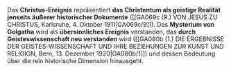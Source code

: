 
Das **Christus-Ereignis** repräsentiert **das Christentum als geistige Realität jenseits äußerer historischer Dokumente** ([[GA069c (9.) VON JESUS ZU CHRISTUS, Karlsruhe, 4. Oktober 1911|GA069c/9]]). Das **Mysterium von Golgatha** wird als **übersinnliches Ereignis** verstanden, das **durch Geisteswissenschaft neu verstanden** wird ([[GA080b (1.) DIE ERGEBNISSE DER GEISTES-WISSENSCHAFT UND IHRE BEZIEHUNGEN ZUR KUNST UND RELIGION, Bern, 13. Dezember 1920|GA080b/1]]) und dessen Bedeutung über die rein historische Dimension hinausgeht.
